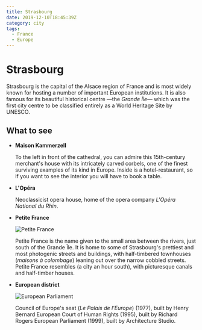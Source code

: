 ```yaml
---
title: Strasbourg
date: 2019-12-10T18:45:39Z
category: city
tags:
  - France
  - Europe
---
```


# Strasbourg
<WishWidget country="FR" city="Strasbourg" label="true"></WishWidget>

Strasbourg is the capital of the Alsace region of France and is most widely known for hosting a number of important European institutions. It is also famous for its beautiful historical centre —the _Grande Île_— which was the first city centre to be classified entirely as a World Heritage Site by UNESCO.

## What to see

- **Maison Kammerzell** <WishWidget country="FR" city="Strasbourg" activity="Maison Kammerzell"></WishWidget>

	To	the left in front of the cathedral, you can admire this 15th-century merchant's house with its intricately carved corbels, one of the	finest surviving examples of its kind in Europe. Inside is a hotel-restaurant, so if you want to see the interior you will have	to book a table.

- **L'Opéra** <WishWidget country="FR" city="Strasbourg" activity="Opera House"></WishWidget>

	Neoclassicist opera house, home of the opera company _L'Opéra National du Rhin_.

- **Petite France** <WishWidget country="FR" city="Strasbourg" activity="Paetite France"></WishWidget>

	![Petite France](https://wikitravel.org/upload/en/thumb/8/84/Petitfrance.JPG/350px-Petitfrance.JPG)

	Petite France is the name given to the small area between the rivers, just south of the Grande Île. It is home to some of Strasbourg's prettiest and most photogenic streets and buildings, with half-timbered townhouses (*maisons à colombage*) leaning out over the narrow cobbled streets. Petite France resembles (a city an hour south), with picturesque canals and half-timber houses.

- **European district** <WishWidget country="FR" city="Strasbourg" activity="European district"></WishWidget>

	![European Parliament](https://wikitravel.org/upload/shared//thumb/3/3b/2445239161_2fdd8c38de_b.jpg/350px-2445239161_2fdd8c38de_b.jpg)

	Council of Europe's seat (*Le Palais de l'Europe*) (1977), built by Henry Bernard European Court of Human Rights (1995), built by Richard Rogers European Parliament (1999), built by Architecture Studio.
